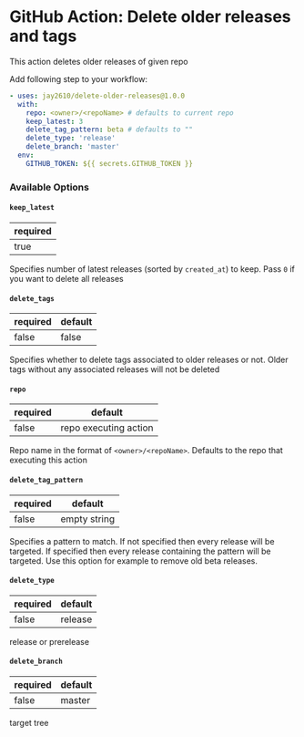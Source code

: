 # GitHub Action: Delete older releases and tags

This action deletes older releases of given repo

Add following step to your workflow:

```yaml
- uses: jay2610/delete-older-releases@1.0.0
  with:
    repo: <owner>/<repoName> # defaults to current repo
    keep_latest: 3
    delete_tag_pattern: beta # defaults to ""
    delete_type: 'release'
    delete_branch: 'master'
  env:
    GITHUB_TOKEN: ${{ secrets.GITHUB_TOKEN }}
```

### Available Options

#### `keep_latest`

| required |
|----------|
| true     |

Specifies number of latest releases (sorted by `created_at`) to keep. Pass `0` if you want to delete all releases

#### `delete_tags`

| required | default |
|----------|---------|
| false    | false   |

Specifies whether to delete tags associated to older releases or not. Older tags without any associated releases will not be deleted

#### `repo`

| required | default               |
|----------|-----------------------|
| false    | repo executing action |

Repo name in the format of `<owner>/<repoName>`. Defaults to the repo that executing this action

#### `delete_tag_pattern`

| required | default      |
|----------|--------------|
| false    | empty string |

Specifies a pattern to match. If not specified then every release will be targeted. If specified then every release containing the pattern will be targeted. Use this option for example to remove old beta releases.



#### `delete_type`

| required | default |
|----------|---------|
| false    | release |

release or prerelease

#### `delete_branch`

| required | default |
|----------|---------|
| false    | master  |

target tree
